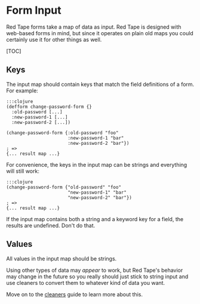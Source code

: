 Form Input
==========

Red Tape forms take a map of data as input.  Red Tape is designed with web-based
forms in mind, but since it operates on plain old maps you could certainly use
it for other things as well.

[TOC]

Keys
----

The input map should contain keys that match the field definitions of a form.
For example:

    :::clojure
    (defform change-password-form {}
      :old-password [...]
      :new-password-1 [...]
      :new-password-2 [...])

    (change-password-form {:old-password "foo"
                           :new-password-1 "bar"
                           :new-password-2 "bar"})
    ; =>
    {... result map ...}

For convenience, the keys in the input map can be strings and everything will
still work:

    :::clojure
    (change-password-form {"old-password" "foo"
                           "new-password-1" "bar"
                           "new-password-2" "bar"})
    ; =>
    {... result map ...}

If the input map contains both a string and a keyword key for a field, the
results are undefined.  Don't do that.

Values
------

All values in the input map should be strings.

Using other types of data may *appear* to work, but Red Tape's behavior may
change in the future so you really should just stick to string input and use
cleaners to convert them to whatever kind of data you want.

Move on to the [cleaners](../cleaners/) guide to learn more about this.
